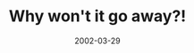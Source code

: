 ---
layout: base.njk
title : 'Why won&#39;t it go away?!' 
view_title : 'Why won&#39;t it go away?!' 
year : '2002' 
date : '2002-03-29' 
img_file : '/drawing/whywontgoaway.png' 
html_file : 'whywontgoaway' 
next_html : 'neverenough.html' 
year_order : '68' 
permalink : "title/{{html_file}}.html"
---